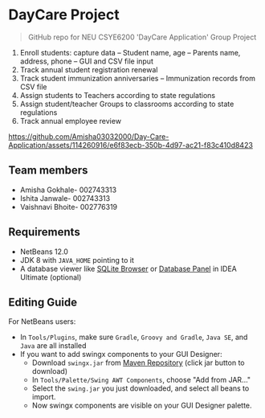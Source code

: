 # DayCare Project

> GitHub repo for NEU CSYE6200 'DayCare Application' Group Project

1. Enroll students: capture data
    – Student name, age
    – Parents name, address, phone
    – GUI and CSV file input
2. Track annual student registration renewal
3. Track student immunization anniversaries
    – Immunization records from CSV file
4. Assign students to Teachers according to state regulations
5. Assign student/teacher Groups to classrooms according to state regulations
6. Track annual employee review


https://github.com/Amisha03032000/Day-Care-Application/assets/114260916/e6f83ecb-350b-4d97-ac21-f83c410d8423



## Team members
- Amisha Gokhale- 002743313
- Ishita Janwale- 002743313
- Vaishnavi Bhoite- 002776319

## Requirements
- NetBeans 12.0 
- JDK 8 with `JAVA_HOME` pointing to it
- A database viewer like [SQLite Browser](https://sqlitebrowser.org/dl/) or [Database Panel](https://www.jetbrains.com/help/idea/database-tool-window.html) in IDEA Ultimate (optional)


## Editing Guide

For NetBeans users:

- In `Tools/Plugins`, make sure `Gradle`, `Groovy and Gradle`, `Java SE`, and `Java` are all installed
- If you want to add swingx components to your GUI Designer:
    - Download `swingx.jar` from [Maven Repository](https://mvnrepository.com/artifact/org.swinglabs.swingx/swingx-all/1.6.5-1) (click jar button to download)
    - In `Tools/Palette/Swing AWT Components`, choose "Add from JAR..."
    - Select the `swing.jar` you just downloaded, and select all beans to import.
    - Now swingx components are visible on your GUI Designer palette.

